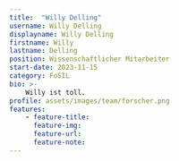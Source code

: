 ```yaml
---
title:  "Willy Delling"
username: Willy Delling
displayname: Willy Delling
firstname: Willy
lastname: Delling
position: Wissenschaftlicher Mitarbeiter
start-date: 2023-11-15
category: FoSIL
bio: >- 
    Willy ist toll.   
profile: assets/images/team/forscher.png
features:
    - feature-title: 
      feature-img: 
      feature-url: 
      feature-note: 
---
```

